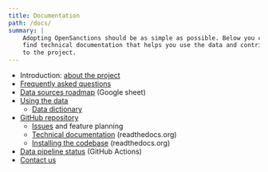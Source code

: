 ```yaml
---
title: Documentation
path: /docs/
summary: |
    Adopting OpenSanctions should be as simple as possible. Below you can
    find technical documentation that helps you use the data and contribute
    to the project.
---
```


* Introduction: [about the project](/docs/about/)
* [Frequently asked questions](/docs/faq/)
* [Data sources roadmap](https://bit.ly/osa-sources) (Google sheet)
* [Using the data](/docs/usage/)
    * [Data dictionary](/reference/)
* [GitHub repository](https://github.com/opensanctions/opensanctions)
    * [Issues](https://github.com/opensanctions/opensanctions/issues) and feature planning
    * [Technical documentation](https://docs.opensanctions.org/en/latest/) (readthedocs.org)
    * [Installing the codebase](https://docs.opensanctions.org/en/latest/install.html) (readthedocs.org)
* [Data pipeline status](https://github.com/opensanctions/opensanctions/actions/workflows/production.yml) (GitHub Actions)
* [Contact us](/contact/)

